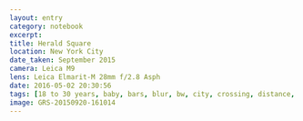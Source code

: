 ```yaml
--- 
layout: entry
category: notebook
excerpt:
title: Herald Square
location: New York City
date_taken: September 2015
camera: Leica M9
lens: Leica Elmarit-M 28mm f/2.8 Asph
date: 2016-05-02 20:30:56
tags: [18 to 30 years, baby, bars, blur, bw, city, crossing, distance, flash, girl, jewish, stroller, uniform, woman]
image: GRS-20150920-161014
---
```

